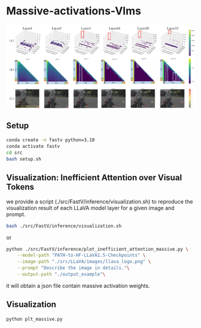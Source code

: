# Massive-activations-Vlms

![image](https://github.com/zhangbaijin/Massive-activations-VLMs/blob/main/massive.png)


## Setup
```bash
conda create -n fastv python=3.10
conda activate fastv
cd src
bash setup.sh
```



## Visualization: Inefficient Attention over Visual Tokens 

we provide a script (./src/FastV/inference/visualization.sh) to reproduce the visualization result of each LLaVA model layer for a given image and prompt.

```bash
bash ./src/FastV/inference/visualization.sh
```
or
```bash
python ./src/FastV/inference/plot_inefficient_attention_massive.py \
    --model-path "PATH-to-HF-LLaVA1.5-Checkpoints" \
    --image-path "./src/LLaVA/images/llava_logo.png" \
    --prompt "Describe the image in details."\
    --output-path "./output_example"\
```
it will obtain a json file contain massive activation weights.

## Visualization
```
python plt_massive.py  
```
